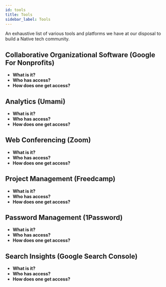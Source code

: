 ```yaml
---
id: tools
title: Tools
sidebar_label: Tools
---
```


An exhaustive list of various tools and platforms we have at our disposal to build a Native tech community.

## Collaborative Organizational Software (Google For Nonprofits)

- **What is it?**
- **Who has access?**
- **How does one get access?**

## Analytics (Umami)

- **What is it?**
- **Who has access?**
- **How does one get access?**

## Web Conferencing (Zoom)

- **What is it?**
- **Who has access?**
- **How does one get access?**

## Project Management (Freedcamp)

- **What is it?**
- **Who has access?**
- **How does one get access?**

## Password Management (1Password)

- **What is it?**
- **Who has access?**
- **How does one get access?**

## Search Insights (Google Search Console)

- **What is it?**
- **Who has access?**
- **How does one get access?**
